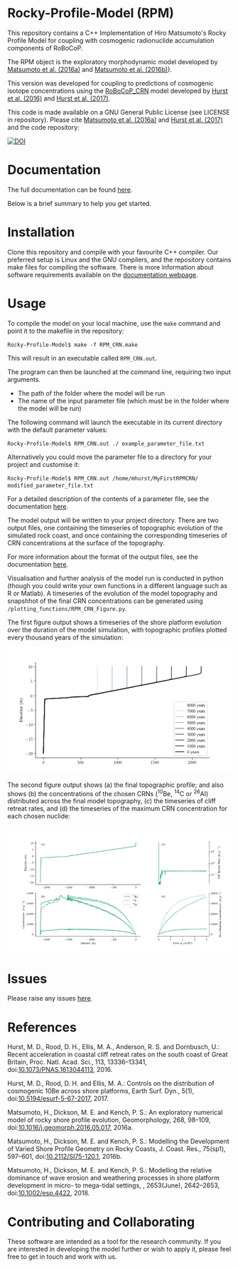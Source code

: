 Rocky-Profile-Model (RPM)
=

This repository contains a C++ Implementation of Hiro Matsumoto's Rocky Profile Model for coupling with cosmogenic radionuclide accumulation components of RoBoCoP. 

The RPM object is the exploratory morphodynamic model developed by [Matsumoto et al. (2016a)](https://doi.org/10.1016/j.geomorph.2016.05.017) and [Matsumoto et al. (2016b)](http://www.bioone.org/doi/10.2112/SI75-120.1)).

This version was developed for coupling to predictions of cosmogenic isotope concentrations using the [RoBoCoP_CRN](https://github.com/mdhurst1/RoBoCoP_CRN/) model developed by [Hurst et al. (2016)](http://www.pnas.org/content/113/47/13336.abstract) and [Hurst et al. (2017)](http://www.earth-surf-dynam.net/5/67/2017/).

This code is made available on a GNU General Public License (see LICENSE in repository). Please cite [Matsumoto et al. (2016a)](https://doi.org/10.1016/j.geomorph.2016.05.017) and [Hurst et al. (2017)](http://www.earth-surf-dynam.net/5/67/2017/) and the code repository:

[![DOI](https://zenodo.org/badge/92949754.svg)](https://zenodo.org/badge/latestdoi/92949754)

Documentation
==

The full documentation can be found [here](https://rocky-profile-model.readthedocs.io/en/latest/).

Below is a brief summary to help you get started.

Installation
==

Clone this repository and compile with your favourite C++ compiler. 
Our preferred setup is Linux and the GNU compilers, and the repository contains make files for compiling the software. 
There is more information about software requirements available on the [documentation webpage](https://rocky-profile-model.readthedocs.io/en/latest/).

Usage
==

To compile the model on your local machine, use the `make` command and point it to the makefile in the repository:
```
Rocky-Profile-Model$ make -f RPM_CRN.make
```
This will result in an executable called `RPM_CRN.out`. 

The program can then be launched at the command line, requiring two input arguments.
* The path of the folder where the model will be run
* The name of the input parameter file (which must be in the folder where the model will be run)

The following command will launch the executable in its current directory with the default parameter values:
```
Rocky-Profile-Model$ RPM_CRN.out ./ example_parameter_file.txt
```
Alternatively you could move the parameter file to a directory for your project and customise it:
```
Rocky-Profile-Model$ RPM_CRN.out /home/mhurst/MyFirstRPMCRN/ modified_parameter_file.txt
```
For a detailed description of the contents of a parameter file, see the documentation [here](https://rocky-profile-model.readthedocs.io/en/latest/).

The model output will be written to your project directory. There are two output files, one containing the timeseries of topographic evolution of the simulated rock coast, and once containing the corresponding timeseries of CRN concentrations at the surface of the topography.

For more information about the format of the output files, see the documentation [here](https://rocky-profile-model.readthedocs.io/en/latest/).

Visualisation and further analysis of the model run is conducted in python (though you could write your own functions in a different language such as R or Matlab). A timeseries of the evolution of the model topography and snapshhot of the final CRN concentrations can be generated using `/plotting_functions/RPM_CRN_Figure.py`.

The first figure output shows a timeseries of the shore platform evolution over the duration of the model simulation, with topographic profiles plotted every thousand years of the simulation:

![Evolution](docs/user-guide/img/Evolution.png "Evolution")

The second figure output shows (a) the final topographic profile; and also shows (b) the concentrations of the chosen CRNs (<sup>10</sup>Be, <sup>14</sup>C or <sup>26</sup>Al) distributed across the final model topography, (c) the timeseries of cliff retreat rates, and (d) the timeseries of the maximum CRN concentration for each chosen nuclide:

![Profile and Concentrations](docs/user-guide/img/ProfileConcentrations.png "Profile and Concentrations")

Issues
==

Please raise any issues [here](https://github.com/mdhurst1/Rocky-Profile-Model/issues).

References
==

Hurst, M. D., Rood, D. H., Ellis, M. A., Anderson, R. S. and Dornbusch, U.: Recent acceleration in coastal cliff retreat rates on the south coast of Great Britain, Proc. Natl. Acad. Sci., 113, 13336–13341, doi:[10.1073/PNAS.1613044113](https://doi.org/10.1073/PNAS.1613044113), 2016.

Hurst, M. D., Rood, D. H. and Ellis, M. A.: Controls on the distribution of cosmogenic 10Be across shore platforms, Earth Surf. Dyn., 5(1), doi:[10.5194/esurf-5-67-2017](https://doi.org/10.5194/esurf-5-67-2017), 2017.

Matsumoto, H., Dickson, M. E. and Kench, P. S.: An exploratory numerical model of rocky shore profile evolution, Geomorphology, 268, 98–109, doi:[10.1016/j.geomorph.2016.05.017](https://doi.org/10.1016/j.geomorph.2016.05.017), 2016a.

Matsumoto, H., Dickson, M. E. and Kench, P. S.: Modelling the Development of Varied Shore Profile Geometry on Rocky Coasts, J. Coast. Res., 75(sp1), 597–601, doi:[10.2112/SI75-120.1](https://doi.org/10.2112/SI75-120.1), 2016b.

Matsumoto, H., Dickson, M. E. and Kench, P. S.: Modelling the relative dominance of wave erosion and weathering processes in shore platform development in micro- to mega-tidal settings, , 2653(June), 2642–2653, doi:[10.1002/esp.4422](https://doi.org/10.1002/esp.4422), 2018.

Contributing and Collaborating
==

These software are intended as a tool for the research community. If you are interested in developing the model further or wish to apply it, please feel free to get in touch and work with us. 

